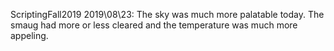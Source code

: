 ScriptingFall2019
2019\08\23: The sky was much more palatable today. The smaug had more or less cleared and the temperature was much more appeling.